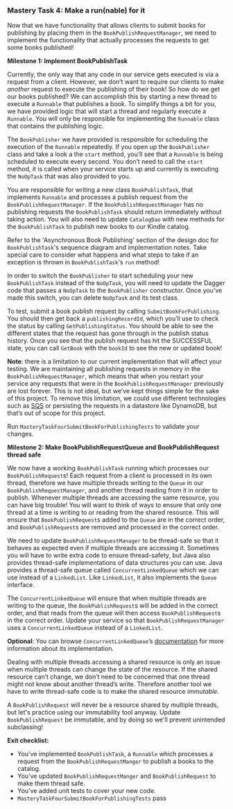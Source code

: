 ### Mastery Task 4: Make a run(nable) for it

Now that we have functionality that allows clients to submit books for publishing by placing them in the
`BookPublishRequestManager`, we need to implement the functionality that actually processes the requests to get some
books published!

**Milestone 1: Implement BookPublishTask**

Currently, the only way that any code in our service gets executed is via a request from a client. However, we don’t
want to require our clients to make *another* request to execute the publishing of their book! So how do we get our
books published? We can accomplish this by starting a new thread to execute a `Runnable` that publishes a book. To
simplify things a bit for you, we have provided logic that will start a thread and regularly execute a `Runnable`.
You will only be responsible for implementing the `Runnable` class that contains the publishing logic.

The `BookPublisher` we have provided is responsible for scheduling the execution of the `Runnable` repeatedly. If you
open up the `BookPublisher` class and take a look a the `start` method, you’ll see that a `Runnable` is being scheduled
to execute every second. You don’t need to call the `start` method, it is called when your service starts
up and currently is executing the `NoOpTask` that was also provided to you.

You are responsible for writing a new class `BookPublishTask`, that implements `Runnable` and processes a publish
request from the `BookPublishRequestManager`. If the `BookPublishRequestManager` has no publishing requests the
`BookPublishTask` should return immediately without taking action. You will also need to update `CatalogDao` with new
methods for the `BookPublishTask` to publish new books to our Kindle catalog.

Refer to the 'Asynchronous Book Publishing' section of the design doc for `BookPublishTask`'s sequence diagram and
implementation notes. Take special care to consider what happens and what steps to take if an exception is thrown in
`BookPublishTask`'s `run` method!

In order to switch the `BookPublisher` to start scheduling your new `BookPublishTask` instead of the `NoOpTask`, you
will need to update the Dagger code that passes a `NoOpTask` to the `BookPublisher` constructor. Once you’ve made this
switch, you can delete `NoOpTask` and its test class.

To test, submit a book publish request by calling `SubmitBookForPublishing`. You should then get back a
`publishingRecordId`, which you’ll use to check the status by calling `GetPublishingStatus`. You should be able to see
the different states that the request has gone through in the publish status history. Once you see that the publish
request has hit the SUCCESSFUL state, you can call `GetBook` with the `bookId` to see the new or updated book!

**Note**: there is a limitation to our current implementation that will affect your testing. We are maintaining all
publishing requests in memory in the `BookPublishRequestManager`, which means that when you restart your service any
requests that were in the `BookPublishRequestManager` previously are lost forever. This is not ideal, but we’ve kept
things simple for the sake of this project. To remove this limitation, we could use different technologies such as
[SQS](https://aws.amazon.com/sqs/) or persisting the requests in a datastore like DynamoDB, but that’s out of scope for
this project.

Run `MasteryTaskFourSubmitBookForPublishingTests` to validate your changes.

**Milestone 2: Make BookPublishRequestQueue and BookPublishRequest thread safe**

We now have a working `BookPublishTask` running which processes our `BookPublishRequest`s! Each request from a client
is processed in its own thread, therefore we have multiple threads writing to the
`Queue` in our `BookPublishRequestManager`, and another thread reading from it in order to publish. Whenever multiple
threads are accessing the same resource, you can have big trouble! You will want to think of ways to ensure that only
one thread at a time is writing to or reading from the shared resource. This will ensure that `BookPublishRequest`s
added to the `Queue` are in the correct order, and `BookPublishRequest`s are removed and processed in the correct order.

We need to update `BookPublishRequestManager` to be thread-safe so that it behaves as expected
even if multiple threads are accessing it. Sometimes you will have to write extra code to ensure thread-safety, but
Java also provides thread-safe implementations of data structures you can use. Java provides a thread-safe queue called
`ConcurrentLinkedQueue` which we can use instead of a `LinkedList`. Like `LinkedList`, it also implements the `Queue`
interface.

The `ConcurrentLinkedQueue` will ensure that when multiple threads are writing to the queue, the `BookPublishRequest`s
will be added in the  correct order, and that reads from the queue will then access `BookPublishRequest`s in the
correct order.  Update your service so that `BookPublishRequestManager` uses a `ConcurrentLinkedQueue` instead
of a `LinkedList`.

**Optional**: You can browse `ConcurrentLinkedQueue`’s [documentation](https://docs.oracle.com/javase/8/docs/api/java/util/concurrent/ConcurrentLinkedQueue.html)
for more information about its implementation.

Dealing with multiple threads accessing a shared resource is only an issue when multiple threads can change the state
of the resource. If the shared resource can’t change, we don’t need to be concerned that one thread might not know
about another thread’s write. Therefore another tool we have to write thread-safe code is to make the shared resource
*immutable*.

A `BookPublishRequest` will never be a resource shared by multiple threads, but let's practice using our immutability
tool anyway. Update `BookPublishRequest` be immutable, and by doing so we'll prevent unintended subclassing!

**Exit checklist:**

* You’ve implemented `BookPublishTask`, a `Runnable` which processes a request from the `BookPublishRequestManger` to
  publish a books to the catalog.
* You’ve updated `BookPublishRequestManger` and `BookPublishRequest` to make them thread safe.
* You’ve added unit tests to cover your new code.
* `MasteryTaskFourSubmitBookForPublishingTests` pass
